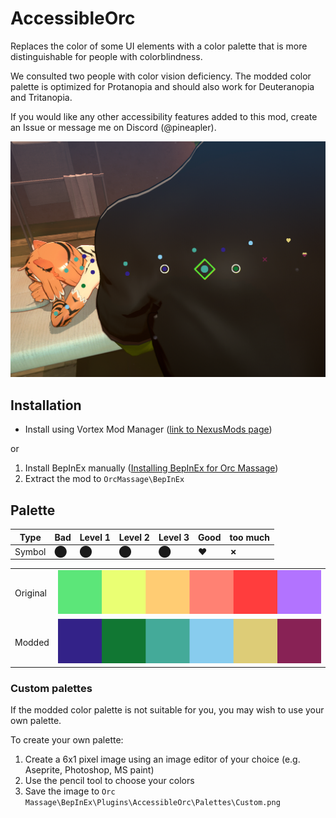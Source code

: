 # AccessibleOrc

Replaces the color of some UI elements with a color palette that is more distinguishable for people with colorblindness.

We consulted two people with color vision deficiency. The modded color palette is optimized for Protanopia and should also work for Deuteranopia and Tritanopia. 

If you would like any other accessibility features added to this mod, create an Issue or message me on Discord (@pineapler).

![In game screenshot](Media/In_Game.png "In-game screenshot")


## Installation

* Install using Vortex Mod Manager ([link to NexusMods page](https://www.nexusmods.com/orcmassage/mods/2))

or

1. Install BepInEx manually ([Installing BepInEx for Orc Massage](https://gist.github.com/Pineapler/d60f03a47702edf228b047413cf19586))
2. Extract the mod to `OrcMassage\BepInEx`

## Palette 

| Type             | Bad                                  | Level 1                              | Level 2                              | Level 3                              | Good                                 | too much                                  |
| ---------------- | ------------------------------------ | ------------------------------------ | ------------------------------------ | ------------------------------------ | ------------------------------------ | ----------------------------------------- |
| Symbol           | ⬤                                    | ⬤                                    | ⬤                                    | ⬤                                    | **♥**                                | **✗**                                  |

| | |
| --- | --- |
| Original | ![Media/Default_Large](Media/Default_Large.png) |
| Modded | ![Modded_Large](Media/Palette_Large.png) |


### Custom palettes

If the modded color palette is not suitable for you, you may wish to use your own palette.

To create your own palette:

1. Create a 6x1 pixel image using an image editor of your choice (e.g. Aseprite, Photoshop, MS paint)
2. Use the pencil tool to choose your colors
3. Save the image to `Orc Massage\BepInEx\Plugins\AccessibleOrc\Palettes\Custom.png`

